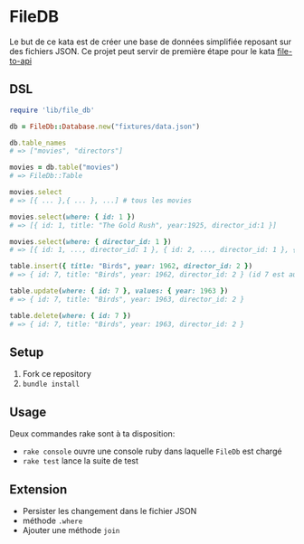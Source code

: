 # FileDB

Le but de ce kata est de créer une base de données simplifiée reposant sur des fichiers JSON.
Ce projet peut servir de première étape pour le kata [file-to-api]


## DSL

```rb
require 'lib/file_db'

db = FileDb::Database.new("fixtures/data.json")

db.table_names
# => ["movies", "directors"]

movies = db.table("movies")
# => FileDb::Table

movies.select
# => [{ ... },{ ... }, ...] # tous les movies

movies.select(where: { id: 1 })
# => [{ id: 1, title: "The Gold Rush", year:1925, director_id:1 }]

movies.select(where: { director_id: 1 })
# => [{ id: 1, ..., director_id: 1 }, { id: 2, ..., director_id: 1 }, { id: 4, ..., director_id: 1 }, ]

table.insert({ title: "Birds", year: 1962, director_id: 2 })
# => { id: 7, title: "Birds", year: 1962, director_id: 2 } (id 7 est auto incrémenté)

table.update(where: { id: 7 }, values: { year: 1963 })
# => { id: 7, title: "Birds", year: 1963, director_id: 2 }

table.delete(where: { id: 7 })
# => { id: 7, title: "Birds", year: 1963, director_id: 2 }
```

## Setup

1. Fork ce repository
2. `bundle install`

## Usage
Deux commandes rake sont à ta disposition:
* `rake console` ouvre une console ruby dans laquelle `FileDb` est chargé
* `rake test` lance la suite de test


## Extension

- Persister les changement dans le fichier JSON
- méthode `.where`
- Ajouter une méthode `join` 

[file-to-api]: https://github.com/ParisRubyWorkshop/file-to-api-kata
